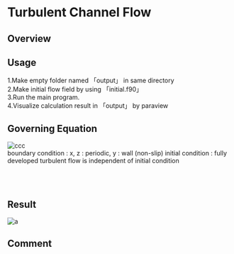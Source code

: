 # Turbulent Channel Flow
## Overview

## Usage
1.Make empty folder named 「output」 in same directory <br>
2.Make initial flow field by using 「initial.f90」<br>
3.Run the main program. <br>
4.Visualize calculation result in 「output」 by paraview <br>

## Governing Equation
![ccc](https://github.com/user-attachments/assets/33ba14f5-5a8b-4cc6-8af6-57cb0de9b254)
<br>
boundary condition : x, z : periodic, y : wall (non-slip)
initial condition : fully developed turbulent flow is independent of initial condition

<br>
<br>



## Result
![a](https://github.com/user-attachments/assets/927e560d-02c8-4c75-882b-978eba3d5053)

## Comment
